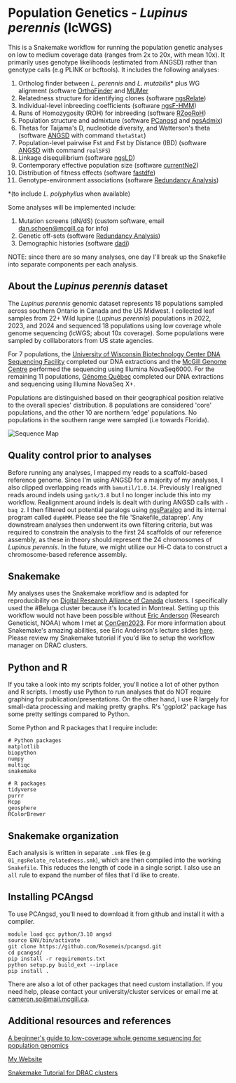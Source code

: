 # Population Genetics - _Lupinus perennis_ (lcWGS)

This is a Snakemake workflow for running the population genetic analyses on low to medium coverage data (ranges from 2x to 20x, with mean 10x). It primarily uses genotype likelihoods (estimated from ANGSD) rather than genotype calls (e.g PLINK or bcftools). It includes the following analyses:

1. Ortholog finder between _L. perennis_ and _L. mutabilis_* plus WG alignment (software [OrthoFinder](https://github.com/davidemms/OrthoFinder) and [MUMer](https://mummer4.github.io/)
2. Relatedness structure for identifying clones (software [ngsRelate](https://github.com/ANGSD/NgsRelate))
3. Individual-level inbreeding coefficients (software [ngsF-HMM](https://github.com/fgvieira/ngsF-HMM))
4. Runs of Homozygosity (ROH) for inbreeding (software [RZooRoH](https://cran.r-project.org/web/packages/RZooRoH/index.html))
5. Population structure and admixture (software [PCangsd](https://github.com/Rosemeis/pcangsd) and [ngsAdmix](https://github.com/aalbrechtsen/NGSadmix?tab=readme-ov-file))
6. Thetas for Taijama's D, nucleotide diversity, and Watterson's theta (software [ANGSD](https://github.com/ANGSD/angsd) with command `thetaStat`) 
7. Population-level pairwise Fst and Fst by Distance (IBD) (software [ANGSD](https://github.com/ANGSD/angsd) with command `realSFS`)
8. Linkage disequilibrium (software [ngsLD](https://github.com/fgvieira/ngsLD))
9. Contemporary effective population size (software [currentNe2](https://github.com/esrud/currentNe2))
10. Distribution of fitness effects (software [fastdfe](https://fastdfe.readthedocs.io/en/latest/))
11. Genotype-environment associations (software [Redundancy Analysis](https://github.com/Capblancq/RDA-landscape-genomics))

*(to include _L. polyphyllus_ when available)


Some analyses will be implemented include:

1. Mutation screens (dN/dS) (custom software, email dan.schoen@mcgill.ca for info)
2. Genetic off-sets (software [Redundancy Analysis](https://github.com/Capblancq/RDA-landscape-genomics))
3. Demographic histories (software [dadi](https://dadi.readthedocs.io/en/latest/))

NOTE: since there are so many analyses, one day I'll break up the Snakefile into separate components per each analysis.

## About the _Lupinus perennis_ dataset

The _Lupinus perennis_ genomic dataset represents 18 populations sampled across southern Ontario in Canada and the US Midwest. I collected leaf samples from 22+ Wild lupine (_Lupinus perennis_) populations in 2022, 2023, and 2024 and sequenced 18 populations using low coverage whole genome sequencing (lcWGS; about 10x coverage). Some populations were sampled by colllaborators from US state agencies. 

For 7 populations, the [University of Wisconsin Biotechnology Center DNA Sequencing Facility](https://dnaseq.biotech.wisc.edu/) completed our DNA extractions and the [McGill Genome Centre](https://www.mcgillgenomecentre.ca/) performed the sequencing using Illumina NovaSeq6000. For the remaining 11 populations, [Génome Québec](https://genomequebec.com/en/) completed our DNA extractions and sequencing using Illumina NovaSeq X+. 

Populations are distinguished based on their geographical position relative to the overall species' distribution. 8 populations are considered 'core' populations, and the other 10 are northern 'edge' populations. No populations in the southern range were sampled (i.e towards Florida). 

![Sequence Map](https://github.com/socameron/lcwgs-lupine/blob/f8d73f7020cf4419618df976f589a47877c65d3b/GEA_sampling_figure.svg)

## Quality control prior to analyses

Before running any analyses, I mapped my reads to a scaffold-based reference genome. Since I'm using ANGSD for a majority of my analyses, I also clipped overlapping reads with `bamutil/1.0.14`. Previously I realigned reads around indels using `gatk/3.8` but I no longer include this into my workflow. Realignment around indels is dealt with during ANGSD calls with `-baq 2`. I then filtered out potential paralogs using [ngsParalog](https://github.com/tplinderoth/ngsParalog) and its internal program called `dupHMM`. Please see the file 'Snakefile_dataprep'. Any downstream analyses then underwent its own filtering criteria, but was required to constrain the analysis to the first 24 scaffolds of our reference assembly, as these in theory should represent the 24 chromosomes of _Lupinus perennis_. In the future, we might utilize our Hi-C data to construct a chromosome-based reference assembly. 

## Snakemake

My analyses uses the Snakemake workflow and is adapted for reproducibility on [Digital Research Alliance of Canada](alliancecan.ca/en) clusters. I specifically used the #Beluga cluster because it's located in Montreal. Setting up this workflow would not have been possible without [Eric Anderson](https://github.com/eriqande/mega-lcwgs-pw-fst-snakeflow) (Research Geneticist, NOAA) whom I met at [ConGen2023](https://www.umt.edu/ces/conferences/congen/). For more information about Snakemake's amazing abilities, see Eric Anderson's lecture slides [here](https://eriqande.github.io/con-gen-2023/slides/snake-slides.html#/section). Please review my Snakemake tutorial if you'd like to setup the workflow manager on DRAC clusters.

## Python and R

If you take a look into my scripts folder, you'll notice a lot of other python and R scripts. I mostly use Python to run analyses that do NOT require graphing for publication/presentations. On the other hand, I use R largely for small-data processing and making pretty graphs. R's 'ggplot2' package has some pretty settings compared to Python. 

Some Python and R packages that I require include:

```
# Python packages
matplotlib
biopython
numpy
multiqc
snakemake

# R packages
tidyverse
purrr
Rcpp
geosphere
RColorBrewer

```


## Snakemake organization

Each analysis is written in separate `.smk` files (e.g `01_ngsRelate_relatedness.smk`), which are then compiled into the working `Snakefile`. This reduces the length of code in a single script. I also use an `all` rule to expand the number of files that I'd like to create.

## Installing PCAngsd

To use PCAngsd, you'll need to download it from github and install it with a compiler. 

```
module load gcc python/3.10 angsd
source ENV/bin/activate
git clone https://github.com/Rosemeis/pcangsd.git
cd pcangsd/
pip install -r requirements.txt
python setup.py build_ext --inplace
pip install .
```

There are also a lot of other packages that need custom installation. If you need help, please contact your university/cluster services or email me at cameron.so@mail.mcgill.ca.

## Additional resources and references

[A beginner's guide to low-coverage whole genome sequencing for population genomics](https://onlinelibrary.wiley.com/doi/abs/10.1111/mec.16077)

[My Website](https://www.cameronso.ca)

[Snakemake Tutorial for DRAC clusters](https://github.com/socameron/snakemake-tutorial)

